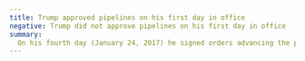 ```yaml
---
title: Trump approved pipelines on his first day in office
negative: Trump did not approve pipelines on his first day in office
summary:
  On his fourth day (January 24, 2017) he signed orders advancing the pipelines, but approval did not come until March 24, 2017.
---
```

